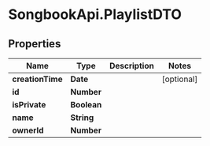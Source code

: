 # SongbookApi.PlaylistDTO

## Properties
Name | Type | Description | Notes
------------ | ------------- | ------------- | -------------
**creationTime** | **Date** |  | [optional] 
**id** | **Number** |  | 
**isPrivate** | **Boolean** |  | 
**name** | **String** |  | 
**ownerId** | **Number** |  | 


